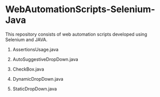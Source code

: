 # WebAutomationScripts-Selenium-Java

This repository consists of web automation scripts developed using Selenium and JAVA. 



1. AssertionsUsage.java

2. AutoSuggestiveDropDown.java

3. CheckBox.java

4. DynamicDropDown.java

5. StaticDropDown.java
